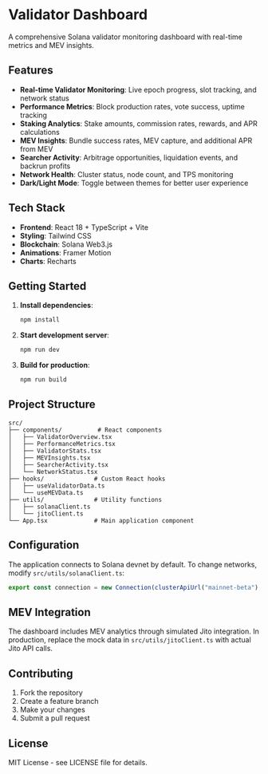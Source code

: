 # Validator Dashboard

A comprehensive Solana validator monitoring dashboard with real-time metrics and MEV insights.

## Features

- **Real-time Validator Monitoring**: Live epoch progress, slot tracking, and network status
- **Performance Metrics**: Block production rates, vote success, uptime tracking
- **Staking Analytics**: Stake amounts, commission rates, rewards, and APR calculations
- **MEV Insights**: Bundle success rates, MEV capture, and additional APR from MEV
- **Searcher Activity**: Arbitrage opportunities, liquidation events, and backrun profits
- **Network Health**: Cluster status, node count, and TPS monitoring
- **Dark/Light Mode**: Toggle between themes for better user experience

## Tech Stack

- **Frontend**: React 18 + TypeScript + Vite
- **Styling**: Tailwind CSS
- **Blockchain**: Solana Web3.js
- **Animations**: Framer Motion
- **Charts**: Recharts

## Getting Started

1. **Install dependencies**:
   ```bash
   npm install
   ```

2. **Start development server**:
   ```bash
   npm run dev
   ```

3. **Build for production**:
   ```bash
   npm run build
   ```

## Project Structure

```
src/
├── components/          # React components
│   ├── ValidatorOverview.tsx
│   ├── PerformanceMetrics.tsx
│   ├── ValidatorStats.tsx
│   ├── MEVInsights.tsx
│   ├── SearcherActivity.tsx
│   └── NetworkStatus.tsx
├── hooks/              # Custom React hooks
│   ├── useValidatorData.ts
│   └── useMEVData.ts
├── utils/              # Utility functions
│   ├── solanaClient.ts
│   └── jitoClient.ts
└── App.tsx             # Main application component
```

## Configuration

The application connects to Solana devnet by default. To change networks, modify `src/utils/solanaClient.ts`:

```typescript
export const connection = new Connection(clusterApiUrl("mainnet-beta"), "confirmed");
```

## MEV Integration

The dashboard includes MEV analytics through simulated Jito integration. In production, replace the mock data in `src/utils/jitoClient.ts` with actual Jito API calls.

## Contributing

1. Fork the repository
2. Create a feature branch
3. Make your changes
4. Submit a pull request

## License

MIT License - see LICENSE file for details.